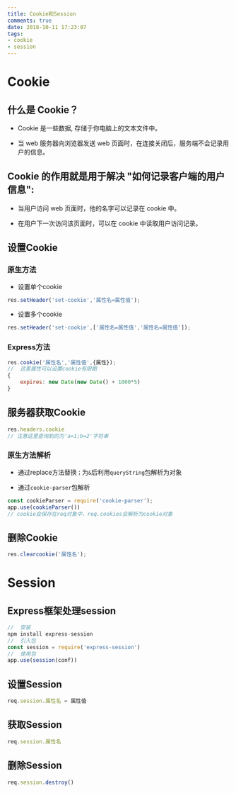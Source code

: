 ```yaml
---
title: Cookie和Session
comments: true
date: 2018-10-11 17:23:07
tags: 
- cookie
- session
---
```


# Cookie

## 什么是 Cookie？

- Cookie 是一些数据, 存储于你电脑上的文本文件中。

- 当 web 服务器向浏览器发送 web 页面时，在连接关闭后，服务端不会记录用户的信息。


## Cookie 的作用就是用于解决 "如何记录客户端的用户信息":

- 当用户访问 web 页面时，他的名字可以记录在 cookie 中。

- 在用户下一次访问该页面时，可以在 cookie 中读取用户访问记录。

## 设置Cookie

### 原生方法

- 设置单个cookie

```js
res.setHeader('set-cookie','属性名=属性值');
```

- 设置多个cookie

```js
res.setHeader('set-cookie',['属性名=属性值','属性名=属性值']);
```

### Express方法

```js
res.cookie('属性名','属性值',{属性});
//	这里属性可以设置cookie有限期
{
    expires: new Date(new Date() + 1000*5)
}
```

## 服务器获取Cookie

```js
res.headers.cookie
// 注意这里查询到的为'a=1;b=2'字符串
```

### 原生方法解析

- 通过replace方法替换`；`为`&`后利用`queryString`包解析为对象

- 通过`cookie-parser`包解析

```js
const cookieParser = require('cookie-parser');
app.use(cookieParser())
// cookie会保存在req对象中，req.cookies会解析为cookie对象
```

## 删除Cookie

```js
res.clearcookie('属性名');
```

# Session

## Express框架处理session

```js
//	安装
npm install express-session
//  引入包
const session = require('express-session')
//	使用包
app.use(session(conf))
```

## 设置Session

```js
req.session.属性名 = 属性值
```

## 获取Session

```js
req.session.属性名
```

## 删除Session

```js
req.session.destroy()
```